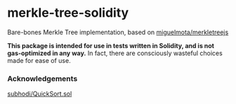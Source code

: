 # merkle-tree-solidity

Bare-bones Merkle Tree implementation, based on [miguelmota/merkletreejs](https://www.npmjs.com/package/merkletreejs)

**This package is intended for use in tests written in Solidity, and is not gas-optimized in any way.** In fact, there are consciously wasteful choices made for ease of use.

### Acknowledgements
[subhodi/QuickSort.sol](https://gist.github.com/subhodi/b3b86cc13ad2636420963e692a4d896f)